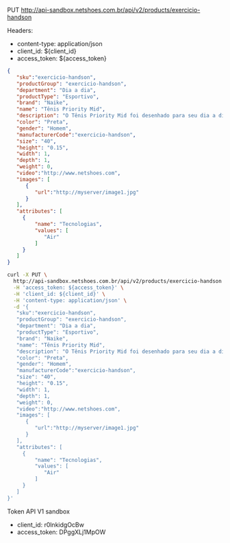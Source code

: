 PUT http://api-sandbox.netshoes.com.br/api/v2/products/exercicio-handson

Headers:
* content-type: application/json
* client_id: ${client_id}
* access_token: ${access_token}

```json
{
   "sku":"exercicio-handson",
   "productGroup": "exercicio-handson",
   "department": "Dia a dia",
   "productType": "Esportivo",
   "brand": "Naike",
   "name": "Tênis Priority Mid",
   "description": "O Tênis Priority Mid foi desenhado para seu dia a dia.",
   "color": "Preta",
   "gender": "Homem",
   "manufacturerCode":"exercicio-handson",
   "size": "40",
   "height": "0.15",
   "width": 1,
   "depth": 1,
   "weight": 0,
   "video":"http://www.netshoes.com",
   "images": [
      {
         "url":"http://myserver/image1.jpg"
      }
   ],
   "attributes": [
     {
         "name": "Tecnologias",
         "values": [
            "Air"
         ]
     }
   ]
}
```

```bash
curl -X PUT \
  http://api-sandbox.netshoes.com.br/api/v2/products/exercicio-handson \
  -H 'access_token: ${access_token}' \
  -H 'client_id: ${client_id}' \
  -H 'content-type: application/json' \
  -d '{
   "sku":"exercicio-handson",
   "productGroup": "exercicio-handson",
   "department": "Dia a dia",
   "productType": "Esportivo",
   "brand": "Naike",
   "name": "Tênis Priority Mid",
   "description": "O Tênis Priority Mid foi desenhado para seu dia a dia.",
   "color": "Preta",
   "gender": "Homem",
   "manufacturerCode":"exercicio-handson",
   "size": "40",
   "height": "0.15",
   "width": 1,
   "depth": 1,
   "weight": 0,
   "video":"http://www.netshoes.com",
   "images": [
      {
         "url":"http://myserver/image1.jpg"
      }
   ],
   "attributes": [
     {
         "name": "Tecnologias",
         "values": [
            "Air"
         ]
     }
   ]
}'
```

Token API V1 sandbox
* client_id: r0lnkidgOcBw
* access_token: DPggXLj1MpOW